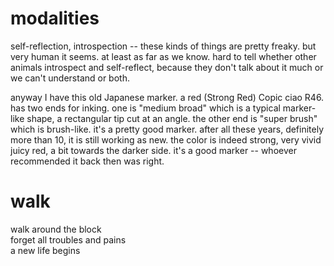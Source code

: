 # modalities

self-reflection, introspection -- these kinds of things are pretty freaky. but very human it seems. at least as far as we know. hard to tell whether other animals introspect and self-reflect, because they don't talk about it much or we can't understand or both.

anyway I have this old Japanese marker. a red (Strong Red) Copic ciao R46. has two ends for inking. one is "medium broad" which is a typical marker-like shape, a rectangular tip cut at an angle. the other end is "super brush" which is brush-like. it's a pretty good marker. after all these years, definitely more than 10, it is still working as new. the color is indeed strong, very vivid juicy red, a bit towards the darker side. it's a good marker -- whoever recommended it back then was right.

# walk

walk around the block  
forget all troubles and pains  
a new life begins  
